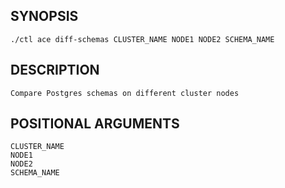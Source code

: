 ## SYNOPSIS
    ./ctl ace diff-schemas CLUSTER_NAME NODE1 NODE2 SCHEMA_NAME
 
## DESCRIPTION
    Compare Postgres schemas on different cluster nodes
 
## POSITIONAL ARGUMENTS
    CLUSTER_NAME
    NODE1
    NODE2
    SCHEMA_NAME
